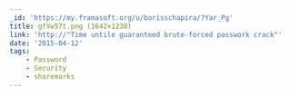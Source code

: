 ```yaml
---
_id: 'https://my.framasoft.org/u/borisschapira/?Yar_Pg'
title: gfYw57t.png (1642×1238)
link: 'http://"Time untile guaranteed brute-forced passwork crack"'
date: '2015-04-12'
tags:
    - Password
    - Security
    - sharemarks
---
```


<div class="markdown"><p></p></div>
